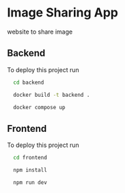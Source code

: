 
# Image Sharing App

website to share image

## Backend

To deploy this project run

```bash
  cd backend
```
```bash
  docker build -t backend .
```
```bash
  docker compose up
```

## Frontend

To deploy this project run

```bash
  cd frontend
```
```bash
  npm install
```
```bash
  npm run dev
```

